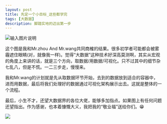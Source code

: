 ```yaml
---
layout: post
title: 先定一个小目标_这些都学完
tags: [大数据]
description: 脚踏实地的迈出第一步
---
```


![输入图片说明](https://images.gitee.com/uploads/images/2019/0709/171647_fd09c707_2062678.png "WX20190709-170009@2x.png")

这个图是我和Mr.zhou And Mr.wang共同商榷的结果。很多初学者可能都会被雾霾遮住眼睛(对，就像我一样)。觉得“大数据”这种技术好深高莫测啊，其实从宏观的角度上来讲的话，就是三个方向，取数据/用数据/可视化。只不过其中的细节杂七乱八，但是不慌。一二三步走，慢慢来。

我和Mr.wang的计划就是先从取数据环节开始，去到的数据放到适合的容器中，进而用数据，最后将我们处理好的数据通过可视化架构展示出去。这就是整体的一个流程。

最后，小生不才，还望大数据界的各位大佬，能够多加指点。如果图上有任何问题还望指出。作为感谢，也本着慷慨大义，我把我的“敬业福”送给你们。😁

![](https://user-gold-cdn.xitu.io/2019/1/28/168932eb1f9fb4b9?w=620&h=620&f=jpeg&s=36301)
